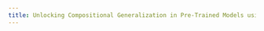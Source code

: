 ```yaml
---
title: Unlocking Compositional Generalization in Pre-Trained Models using Intermediate Representations
---
```

